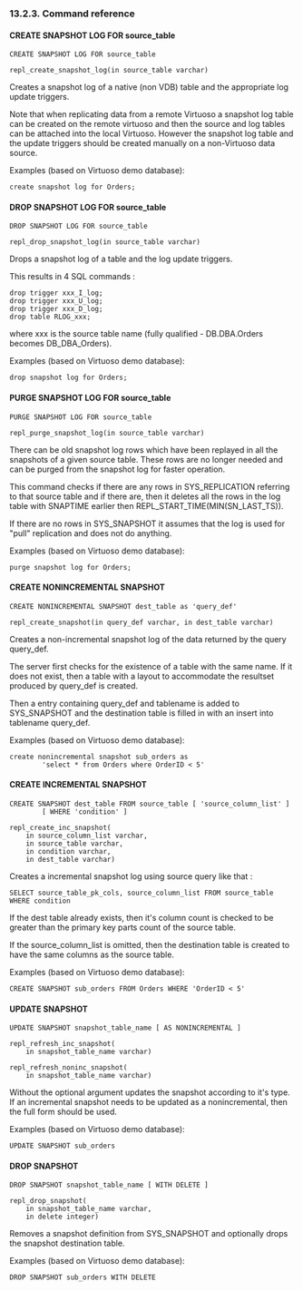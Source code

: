 <div id="commands" class="section">

<div class="titlepage">

<div>

<div>

### 13.2.3. Command reference

</div>

</div>

</div>

<div id="createlog" class="section">

<div class="titlepage">

<div>

<div>

#### CREATE SNAPSHOT LOG FOR source_table

</div>

</div>

</div>

``` programlisting
CREATE SNAPSHOT LOG FOR source_table
```

``` programlisting
repl_create_snapshot_log(in source_table varchar)
```

Creates a snapshot log of a native (non VDB) table and the appropriate
log update triggers.

Note that when replicating data from a remote Virtuoso a snapshot log
table can be created on the remote virtuoso and then the source and log
tables can be attached into the local Virtuoso. However the snapshot log
table and the update triggers should be created manually on a
non-Virtuoso data source.

Examples (based on Virtuoso demo database):

``` programlisting
create snapshot log for Orders;
```

</div>

<div id="droplog" class="section">

<div class="titlepage">

<div>

<div>

#### DROP SNAPSHOT LOG FOR source_table

</div>

</div>

</div>

``` programlisting
DROP SNAPSHOT LOG FOR source_table
```

``` programlisting
repl_drop_snapshot_log(in source_table varchar)
```

Drops a snapshot log of a table and the log update triggers.

This results in 4 SQL commands :

``` programlisting
drop trigger xxx_I_log;
drop trigger xxx_U_log;
drop trigger xxx_D_log;
drop table RLOG_xxx;
```

where xxx is the source table name (fully qualified - DB.DBA.Orders
becomes DB_DBA_Orders).

Examples (based on Virtuoso demo database):

``` programlisting
drop snapshot log for Orders;
```

</div>

<div id="purgelog" class="section">

<div class="titlepage">

<div>

<div>

#### PURGE SNAPSHOT LOG FOR source_table

</div>

</div>

</div>

``` programlisting
PURGE SNAPSHOT LOG FOR source_table
```

``` programlisting
repl_purge_snapshot_log(in source_table varchar)
```

There can be old snapshot log rows which have been replayed in all the
snapshots of a given source table. These rows are no longer needed and
can be purged from the snapshot log for faster operation.

This command checks if there are any rows in SYS_REPLICATION referring
to that source table and if there are, then it deletes all the rows in
the log table with SNAPTIME earlier then
REPL_START_TIME(MIN(SN_LAST_TS)).

If there are no rows in SYS_SNAPSHOT it assumes that the log is used for
"pull" replication and does not do anything.

Examples (based on Virtuoso demo database):

``` programlisting
purge snapshot log for Orders;
```

</div>

<div id="createnoninc" class="section">

<div class="titlepage">

<div>

<div>

#### CREATE NONINCREMENTAL SNAPSHOT

</div>

</div>

</div>

``` programlisting
CREATE NONINCREMENTAL SNAPSHOT dest_table as 'query_def'
```

``` programlisting
repl_create_snapshot(in query_def varchar, in dest_table varchar)
```

Creates a non-incremental snapshot log of the data returned by the query
query_def.

The server first checks for the existence of a table with the same name.
If it does not exist, then a table with a layout to accommodate the
resultset produced by query_def is created.

Then a entry containing query_def and tablename is added to SYS_SNAPSHOT
and the destination table is filled in with an insert into tablename
query_def.

Examples (based on Virtuoso demo database):

``` programlisting
create nonincremental snapshot sub_orders as
        'select * from Orders where OrderID < 5'
```

</div>

<div id="createinc" class="section">

<div class="titlepage">

<div>

<div>

#### CREATE INCREMENTAL SNAPSHOT

</div>

</div>

</div>

``` programlisting
CREATE SNAPSHOT dest_table FROM source_table [ 'source_column_list' ]
        [ WHERE 'condition' ]
```

``` programlisting
repl_create_inc_snapshot(
    in source_column_list varchar,
    in source_table varchar,
    in condition varchar,
    in dest_table varchar)
```

Creates a incremental snapshot log using source query like that :

``` programlisting
SELECT source_table_pk_cols, source_column_list FROM source_table WHERE condition
```

If the dest table already exists, then it's column count is checked to
be greater than the primary key parts count of the source table.

If the source_column_list is omitted, then the destination table is
created to have the same columns as the source table.

Examples (based on Virtuoso demo database):

``` programlisting
CREATE SNAPSHOT sub_orders FROM Orders WHERE 'OrderID < 5'
```

</div>

<div id="updatesnap" class="section">

<div class="titlepage">

<div>

<div>

#### UPDATE SNAPSHOT

</div>

</div>

</div>

``` programlisting
UPDATE SNAPSHOT snapshot_table_name [ AS NONINCREMENTAL ]
```

``` programlisting
repl_refresh_inc_snapshot(
    in snapshot_table_name varchar)
```

``` programlisting
repl_refresh_noninc_snapshot(
    in snapshot_table_name varchar)
```

Without the optional argument updates the snapshot according to it's
type. If an incremental snapshot needs to be updated as a
nonincremental, then the full form should be used.

Examples (based on Virtuoso demo database):

``` programlisting
UPDATE SNAPSHOT sub_orders
```

</div>

<div id="dropsnap" class="section">

<div class="titlepage">

<div>

<div>

#### DROP SNAPSHOT

</div>

</div>

</div>

``` programlisting
DROP SNAPSHOT snapshot_table_name [ WITH DELETE ]
```

``` programlisting
repl_drop_snapshot(
    in snapshot_table_name varchar,
    in delete integer)
```

Removes a snapshot definition from SYS_SNAPSHOT and optionally drops the
snapshot destination table.

Examples (based on Virtuoso demo database):

``` programlisting
DROP SNAPSHOT sub_orders WITH DELETE
```

</div>

</div>
